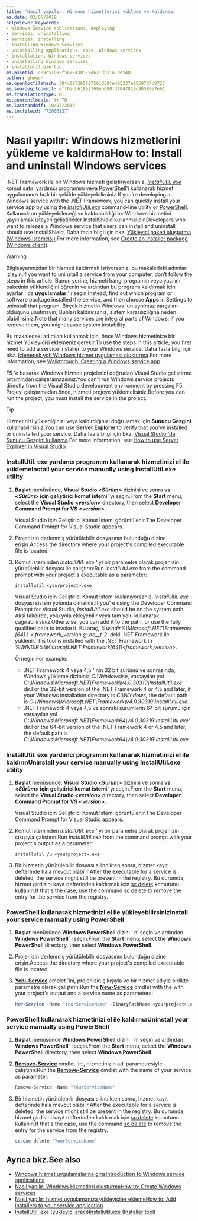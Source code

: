 ```yaml
---
title: 'Nasıl yapılır: Windows hizmetlerini yükleme ve kaldırma'
ms.date: 02/05/2019
helpviewer_keywords:
- Windows Service applications, deploying
- services, uninstalling
- services, installing
- installing Windows Services
- uninstalling applications, apps, Windows services
- installation, Windows services
- uninstalling Windows services
- installutil.exe tool
ms.assetid: c89c5169-f567-4305-9d62-db31a1de5481
author: ghogen
ms.openlocfilehash: 38fc0172b5f97561d69fe495237e95597d7b9727
ms.sourcegitcommit: eff6adb61852369ab690f3f047818c90580e7eb1
ms.translationtype: MT
ms.contentlocale: tr-TR
ms.lasthandoff: 10/07/2019
ms.locfileid: "72003127"
---
```

# <a name="how-to-install-and-uninstall-windows-services"></a><span data-ttu-id="273be-102">Nasıl yapılır: Windows hizmetlerini yükleme ve kaldırma</span><span class="sxs-lookup"><span data-stu-id="273be-102">How to: Install and uninstall Windows services</span></span>

<span data-ttu-id="273be-103">.NET Framework ile bir Windows hizmeti geliştiriyorsanız, [*InstallUtil. exe*](../tools/installutil-exe-installer-tool.md) komut satırı yardımcı programını veya [PowerShell](/powershell/scripting/overview)'i kullanarak hizmet uygulamanızı hızlı bir şekilde yükleyebilirsiniz.</span><span class="sxs-lookup"><span data-stu-id="273be-103">If you’re developing a Windows service with the .NET Framework, you can quickly install your service app by using the [*InstallUtil.exe*](../tools/installutil-exe-installer-tool.md) command-line utility or [PowerShell](/powershell/scripting/overview).</span></span> <span data-ttu-id="273be-104">Kullanıcıların yükleyebileceği ve kaldırabildiği bir Windows hizmetini yayınlamak isteyen geliştiriciler InstallShield kullanmalıdır.</span><span class="sxs-lookup"><span data-stu-id="273be-104">Developers who want to release a Windows service that users can install and uninstall should use InstallShield.</span></span> <span data-ttu-id="273be-105">Daha fazla bilgi için bkz. [Yükleyici paketi oluşturma (Windows istemcisi)](https://docs.microsoft.com/visualstudio/deployment/deploying-applications-services-and-components#create-an-installer-package-windows-client).</span><span class="sxs-lookup"><span data-stu-id="273be-105">For more information, see [Create an installer package (Windows client)](https://docs.microsoft.com/visualstudio/deployment/deploying-applications-services-and-components#create-an-installer-package-windows-client).</span></span>

> [!WARNING]
> <span data-ttu-id="273be-106">Bilgisayarınızdan bir hizmeti kaldırmak istiyorsanız, bu makaledeki adımları izleyin.</span><span class="sxs-lookup"><span data-stu-id="273be-106">If you want to uninstall a service from your computer, don’t follow the steps in this article.</span></span> <span data-ttu-id="273be-107">Bunun yerine, hizmeti hangi programın veya yazılım paketinin yüklendiğini öğrenin ve ardından bu programı kaldırmak için ayarlar ' da **uygulamalar** ' ı seçin.</span><span class="sxs-lookup"><span data-stu-id="273be-107">Instead, find out which program or software package installed the service, and then choose **Apps** in Settings to uninstall that program.</span></span> <span data-ttu-id="273be-108">Birçok hizmetin Windows 'un ayrılmaz parçaları olduğunu unutmayın; Bunları kaldırırsanız, sistem kararsızlığına neden olabilirsiniz.</span><span class="sxs-lookup"><span data-stu-id="273be-108">Note that many services are integral parts of Windows; if you remove them, you might cause system instability.</span></span>

<span data-ttu-id="273be-109">Bu makaledeki adımları kullanmak için, önce Windows hizmetinize bir hizmet Yükleyicisi eklemeniz gerekir.</span><span class="sxs-lookup"><span data-stu-id="273be-109">To use the steps in this article, you first need to add a service installer to your Windows service.</span></span> <span data-ttu-id="273be-110">Daha fazla bilgi için bkz. [Izlenecek yol: Windows hizmet uygulaması oluşturma](../windows-services/walkthrough-creating-a-windows-service-application-in-the-component-designer.md).</span><span class="sxs-lookup"><span data-stu-id="273be-110">For more information, see [Walkthrough: Creating a Windows service app](../windows-services/walkthrough-creating-a-windows-service-application-in-the-component-designer.md).</span></span>

<span data-ttu-id="273be-111">F5 'e basarak Windows hizmeti projelerini doğrudan Visual Studio geliştirme ortamından çalıştıramazsınız.</span><span class="sxs-lookup"><span data-stu-id="273be-111">You can't run Windows service projects directly from the Visual Studio development environment by pressing F5.</span></span> <span data-ttu-id="273be-112">Projeyi çalıştırmadan önce, hizmeti projeye yüklemelisiniz.</span><span class="sxs-lookup"><span data-stu-id="273be-112">Before you can run the project, you must install the service in the project.</span></span>

> [!TIP]
> <span data-ttu-id="273be-113">Hizmetinizi yüklediğinizi veya kaldırdığınızı doğrulamak için **Sunucu Gezgini** kullanabilirsiniz.</span><span class="sxs-lookup"><span data-stu-id="273be-113">You can use **Server Explorer** to verify that you've installed or uninstalled your service.</span></span> <span data-ttu-id="273be-114">Daha fazla bilgi için bkz. [Visual Studio 'da Sunucu Gezgini kullanma](https://support.microsoft.com/help/316649/how-to-use-the-server-explorer-in-visual-studio-net-and-visual-studio).</span><span class="sxs-lookup"><span data-stu-id="273be-114">For more information, see [How to use Server Explorer in Visual Studio](https://support.microsoft.com/help/316649/how-to-use-the-server-explorer-in-visual-studio-net-and-visual-studio).</span></span>

### <a name="install-your-service-manually-using-installutilexe-utility"></a><span data-ttu-id="273be-115">InstallUtil. exe yardımcı programını kullanarak hizmetinizi el ile yükleme</span><span class="sxs-lookup"><span data-stu-id="273be-115">Install your service manually using InstallUtil.exe utility</span></span>

1. <span data-ttu-id="273be-116">**Başlat** menüsünde, **Visual Studio \<*Sürüm*>** dizinini ve sonra **vs \<*Sürüm*> için geliştirici komut istemi**' yı seçin.</span><span class="sxs-lookup"><span data-stu-id="273be-116">From the **Start** menu, select the **Visual Studio \<*version*>** directory, then select **Developer Command Prompt for VS \<*version*>**.</span></span>

     <span data-ttu-id="273be-117">Visual Studio için Geliştirici Komut İstemi görüntülenir.</span><span class="sxs-lookup"><span data-stu-id="273be-117">The Developer Command Prompt for Visual Studio appears.</span></span>

2. <span data-ttu-id="273be-118">Projenizin derlenmiş yürütülebilir dosyasının bulunduğu dizine erişin.</span><span class="sxs-lookup"><span data-stu-id="273be-118">Access the directory where your project's compiled executable file is located.</span></span>

3. <span data-ttu-id="273be-119">Komut isteminden *InstallUtil. exe* ' yi bir parametre olarak projenizin yürütülebilir dosyası ile çalıştırın:</span><span class="sxs-lookup"><span data-stu-id="273be-119">Run *InstallUtil.exe* from the command prompt with your project's executable as a parameter:</span></span>

    ```console
    installutil <yourproject>.exe
    ```

     <span data-ttu-id="273be-120">Visual Studio için Geliştirici Komut İstemi kullanıyorsanız, *InstallUtil. exe* dosyası sistem yolunda olmalıdır.</span><span class="sxs-lookup"><span data-stu-id="273be-120">If you’re using the Developer Command Prompt for Visual Studio, *InstallUtil.exe* should be on the system path.</span></span> <span data-ttu-id="273be-121">Aksi takdirde, yolu yola ekleyebilir veya tam yolu kullanarak çağırabilirsiniz.</span><span class="sxs-lookup"><span data-stu-id="273be-121">Otherwise, you can add it to the path, or use the fully qualified path to invoke it.</span></span> <span data-ttu-id="273be-122">Bu araç, *%windir%\Microsoft.NET\Framework [64] \\ < framework_version @ no__t-2*' deki .NET Framework ile yüklenir.</span><span class="sxs-lookup"><span data-stu-id="273be-122">This tool is installed with the .NET Framework in *%WINDIR%\Microsoft.NET\Framework[64]\\<framework_version\>*.</span></span>

     <span data-ttu-id="273be-123">Örneğin:</span><span class="sxs-lookup"><span data-stu-id="273be-123">For example:</span></span>
     - <span data-ttu-id="273be-124">.NET Framework 4 veya 4,5 ' nin 32 bit sürümü ve sonrasında, Windows yükleme dizininiz *C:\Windows*ise, varsayılan yol *C:\Windows\Microsoft.NET\Framework\v4.0.30319\InstallUtil.exe*' dir.</span><span class="sxs-lookup"><span data-stu-id="273be-124">For the 32-bit version of the .NET Framework 4 or 4.5 and later, if your Windows installation directory is *C:\Windows*, the default path is *C:\Windows\Microsoft.NET\Framework\v4.0.30319\InstallUtil.exe*.</span></span>
     - <span data-ttu-id="273be-125">.NET Framework 4 veya 4,5 ve sonraki sürümlerin 64 bit sürümü için varsayılan yol *C:\Windows\Microsoft.NET\Framework64\v4.0.30319\InstallUtil.exe*' dir.</span><span class="sxs-lookup"><span data-stu-id="273be-125">For the 64-bit version of the .NET Framework 4 or 4.5 and later, the default path is *C:\Windows\Microsoft.NET\Framework64\v4.0.30319\InstallUtil.exe*.</span></span>

### <a name="uninstall-your-service-manually-using-installutilexe-utility"></a><span data-ttu-id="273be-126">InstallUtil. exe yardımcı programını kullanarak hizmetinizi el ile kaldırın</span><span class="sxs-lookup"><span data-stu-id="273be-126">Uninstall your service manually using InstallUtil.exe utility</span></span>

1. <span data-ttu-id="273be-127">**Başlat** menüsünde, **Visual Studio \<*Sürüm*>** dizinini ve sonra **vs \<*Sürüm*> için geliştirici komut istemi**' yı seçin.</span><span class="sxs-lookup"><span data-stu-id="273be-127">From the **Start** menu, select the **Visual Studio \<*version*>** directory, then select **Developer Command Prompt for VS \<*version*>**.</span></span>

     <span data-ttu-id="273be-128">Visual Studio için Geliştirici Komut İstemi görüntülenir.</span><span class="sxs-lookup"><span data-stu-id="273be-128">The Developer Command Prompt for Visual Studio appears.</span></span>

2. <span data-ttu-id="273be-129">Komut isteminden *InstallUtil. exe* ' yi bir parametre olarak projenizin çıkışıyla çalıştırın:</span><span class="sxs-lookup"><span data-stu-id="273be-129">Run *InstallUtil.exe* from the command prompt with your project's output as a parameter:</span></span>

    ```console
    installutil /u <yourproject>.exe
    ```

3. <span data-ttu-id="273be-130">Bir hizmetin yürütülebilir dosyası silindikten sonra, hizmet kayıt defterinde hala mevcut olabilir.</span><span class="sxs-lookup"><span data-stu-id="273be-130">After the executable for a service is deleted, the service might still be present in the registry.</span></span> <span data-ttu-id="273be-131">Bu durumda, hizmet girdisini kayıt defterinden kaldırmak için [sc delete](/windows-server/administration/windows-commands/sc-delete) komutunu kullanın.</span><span class="sxs-lookup"><span data-stu-id="273be-131">If that's the case, use the command [sc delete](/windows-server/administration/windows-commands/sc-delete) to remove the entry for the service from the registry.</span></span>

### <a name="install-your-service-manually-using-powershell"></a><span data-ttu-id="273be-132">PowerShell kullanarak hizmetinizi el ile yükleyebilirsiniz</span><span class="sxs-lookup"><span data-stu-id="273be-132">Install your service manually using PowerShell</span></span>

1. <span data-ttu-id="273be-133">**Başlat** menüsünde **Windows PowerShell** dizini ' ni seçin ve ardından **Windows PowerShell**' i seçin.</span><span class="sxs-lookup"><span data-stu-id="273be-133">From the **Start** menu, select the **Windows PowerShell** directory, then select **Windows PowerShell**.</span></span>

2. <span data-ttu-id="273be-134">Projenizin derlenmiş yürütülebilir dosyasının bulunduğu dizine erişin.</span><span class="sxs-lookup"><span data-stu-id="273be-134">Access the directory where your project's compiled executable file is located.</span></span>

3. <span data-ttu-id="273be-135">[**Yeni-Service**](/powershell/module/microsoft.powershell.management/new-service) cmdlet 'ini, projenizin çıkışıyla ve bir hizmet adıyla birlikte parametre olarak çalıştırın:</span><span class="sxs-lookup"><span data-stu-id="273be-135">Run the [**New-Service**](/powershell/module/microsoft.powershell.management/new-service) cmdlet with the with your project's output and a service name as parameters:</span></span>

    ```powershell
    New-Service -Name "YourServiceName" -BinaryPathName <yourproject>.exe
    ```

### <a name="uninstall-your-service-manually-using-powershell"></a><span data-ttu-id="273be-136">PowerShell kullanarak hizmetinizi el ile kaldırma</span><span class="sxs-lookup"><span data-stu-id="273be-136">Uninstall your service manually using PowerShell</span></span>

1. <span data-ttu-id="273be-137">**Başlat** menüsünde **Windows PowerShell** dizini ' ni seçin ve ardından **Windows PowerShell**' i seçin.</span><span class="sxs-lookup"><span data-stu-id="273be-137">From the **Start** menu, select the **Windows PowerShell** directory, then select **Windows PowerShell**.</span></span>

2. <span data-ttu-id="273be-138">[**Remove-Service**](/powershell/module/microsoft.powershell.management/remove-service) cmdlet 'ini, hizmetinizin adı parametresiyle çalıştırın:</span><span class="sxs-lookup"><span data-stu-id="273be-138">Run the [**Remove-Service**](/powershell/module/microsoft.powershell.management/remove-service) cmdlet with the name of your service as parameter:</span></span>

    ```powershell
    Remove-Service -Name "YourServiceName"
    ```

3. <span data-ttu-id="273be-139">Bir hizmetin yürütülebilir dosyası silindikten sonra, hizmet kayıt defterinde hala mevcut olabilir.</span><span class="sxs-lookup"><span data-stu-id="273be-139">After the executable for a service is deleted, the service might still be present in the registry.</span></span> <span data-ttu-id="273be-140">Bu durumda, hizmet girdisini kayıt defterinden kaldırmak için [sc delete](/windows-server/administration/windows-commands/sc-delete) komutunu kullanın.</span><span class="sxs-lookup"><span data-stu-id="273be-140">If that's the case, use the command [sc delete](/windows-server/administration/windows-commands/sc-delete) to remove the entry for the service from the registry.</span></span>

    ```powershell
    sc.exe delete "YourServiceName"
    ```

## <a name="see-also"></a><span data-ttu-id="273be-141">Ayrıca bkz.</span><span class="sxs-lookup"><span data-stu-id="273be-141">See also</span></span>

- [<span data-ttu-id="273be-142">Windows hizmet uygulamalarına giriş</span><span class="sxs-lookup"><span data-stu-id="273be-142">Introduction to Windows service applications</span></span>](../windows-services/introduction-to-windows-service-applications.md)
- [<span data-ttu-id="273be-143">Nasıl yapılır: Windows Hizmetleri oluşturma</span><span class="sxs-lookup"><span data-stu-id="273be-143">How to: Create Windows services</span></span>](../windows-services/how-to-create-windows-services.md)
- [<span data-ttu-id="273be-144">Nasıl yapılır: hizmet uygulamanıza yükleyiciler ekleme</span><span class="sxs-lookup"><span data-stu-id="273be-144">How to: Add installers to your service application</span></span>](../windows-services/how-to-add-installers-to-your-service-application.md)
- [<span data-ttu-id="273be-145">InstallUtil. exe (yükleyici aracı)</span><span class="sxs-lookup"><span data-stu-id="273be-145">Installutil.exe (Installer tool)</span></span>](../tools/installutil-exe-installer-tool.md)
